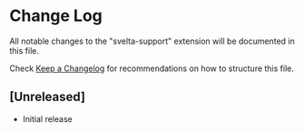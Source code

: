 # Change Log
All notable changes to the "svelta-support" extension will be documented in this file.

Check [Keep a Changelog](http://keepachangelog.com/) for recommendations on how to structure this file.

## [Unreleased]
- Initial release